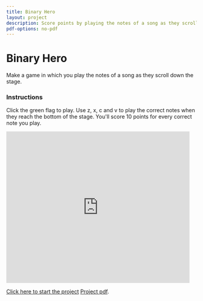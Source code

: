 ```yaml
---
title: Binary Hero
layout: project
description: Score points by playing the notes of a song as they scroll down the stage.
pdf-options: no-pdf
---
```


# Binary Hero

Make a game in which you play the notes of a song as they scroll down the stage.

### Instructions

Click the green flag to play. Use z, x, c and v to play the correct notes when they reach the bottom of the stage. You'll score 10 points for every correct note you play.

<div class="scratch-preview">
  <iframe allowtransparency="true" width="485" height="402" src="https://scratch.mit.edu/projects/embed/169972197/?autostart=false" frameborder="0"></iframe>
</div>

[Click here to start the project](https://projects.raspberrypi.org/en/projects/binary-hero)
[Project pdf](binary-hero.pdf).
